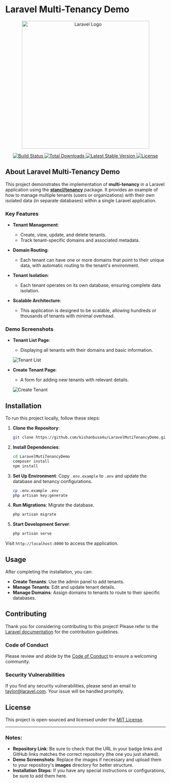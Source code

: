 # Laravel Multi-Tenancy Demo

<p align="center">
  <a href="https://laravel.com" target="_blank"><img src="https://raw.githubusercontent.com/laravel/art/master/logo-lockup/5%20SVG/2%20CMYK/1%20Full%20Color/laravel-logolockup-cmyk-red.svg" width="400" alt="Laravel Logo"></a>
</p>

<p align="center">
  <a href="https://github.com/kishanbusa4u/LaravelMutiTenancyDemo/actions">
    <img src="https://github.com/kishanbusa4u/LaravelMutiTenancyDemo/workflows/tests/badge.svg" alt="Build Status">
  </a>
  <a href="https://packagist.org/packages/laravel/framework">
    <img src="https://img.shields.io/packagist/dt/laravel/framework" alt="Total Downloads">
  </a>
  <a href="https://packagist.org/packages/laravel/framework">
    <img src="https://img.shields.io/packagist/v/laravel/framework" alt="Latest Stable Version">
  </a>
  <a href="https://packagist.org/packages/laravel/framework">
    <img src="https://img.shields.io/packagist/l/laravel/framework" alt="License">
  </a>
</p>

## About Laravel Multi-Tenancy Demo

This project demonstrates the implementation of **multi-tenancy** in a Laravel application using the **[stancl/tenancy](https://github.com/stancl/tenancy)** package. It provides an example of how to manage multiple tenants (users or organizations) with their own isolated data (in separate databases) within a single Laravel application. 

### Key Features

- **Tenant Management**: 
  - Create, view, update, and delete tenants.
  - Track tenant-specific domains and associated metadata.

- **Domain Routing**: 
  - Each tenant can have one or more domains that point to their unique data, with automatic routing to the tenant's environment.
  
- **Tenant Isolation**: 
  - Each tenant operates on its own database, ensuring complete data isolation.
  
- **Scalable Architecture**: 
  - This application is designed to be scalable, allowing hundreds or thousands of tenants with minimal overhead.

### Demo Screenshots

- **Tenant List Page**: 
  - Displaying all tenants with their domains and basic information.

  ![Tenant List](https://github.com/kishanbusa4u/LaravelMutiTenancyDemo/blob/master/images/tenant-list.png)

- **Create Tenant Page**: 
  - A form for adding new tenants with relevant details.

  ![Create Tenant](https://github.com/kishanbusa4u/LaravelMutiTenancyDemo/blob/master/images/tenant-create.png)


## Installation

To run this project locally, follow these steps:

1. **Clone the Repository**:
   ```bash
   git clone https://github.com/kishanbusa4u/LaravelMutiTenancyDemo.git
   ```

2. **Install Dependencies**:
   ```bash
   cd LaravelMutiTenancyDemo
   composer install
   npm install
   ```

3. **Set Up Environment**:
   Copy `.env.example` to `.env` and update the database and tenancy configurations.
   ```bash
   cp .env.example .env
   php artisan key:generate
   ```

4. **Run Migrations**:
   Migrate the database.
   ```bash
   php artisan migrate
   ```

5. **Start Development Server**:
   ```bash
   php artisan serve
   ```

Visit `http://localhost:8000` to access the application.

## Usage

After completing the installation, you can:

- **Create Tenants**: Use the admin panel to add tenants.
- **Manage Tenants**: Edit and update tenant details.
- **Manage Domains**: Assign domains to tenants to route to their specific databases.

## Contributing

Thank you for considering contributing to this project! Please refer to the [Laravel documentation](https://laravel.com/docs/contributions) for the contribution guidelines.

### Code of Conduct

Please review and abide by the [Code of Conduct](https://laravel.com/docs/contributions#code-of-conduct) to ensure a welcoming community.

### Security Vulnerabilities

If you find any security vulnerabilities, please send an email to [taylor@laravel.com](mailto:taylor@laravel.com). Your issue will be handled promptly.

## License

This project is open-sourced and licensed under the [MIT License](https://opensource.org/licenses/MIT).

---

### Notes:

- **Repository Link**: Be sure to check that the URL in your badge links and GitHub links matches the correct repository (the one you just shared).
- **Demo Screenshots**: Replace the images if necessary and upload them to your repository's **images** directory for better structure.
- **Installation Steps**: If you have any special instructions or configurations, be sure to add them here.
